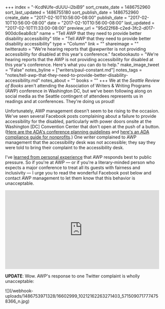 +++
index = "-KcdNUfe-dUUU-i2biB9"
sort_create_date = 1486752960
sort_last_updated = 1486755180
sort_publish_date = 1486752960
create_date = "2017-02-10T10:56:00-08:00"
publish_date = "2017-02-10T10:56:00-08:00"
date = "2017-02-10T10:56:00-08:00"
last_updated = "2017-02-10T11:33:00-08:00"
preview_url = "95d22f68-c2ed-3fc2-d017-900dc6eab8cb"
name = "Tell AWP that they need to provide better disability accessibility"
title = "Tell AWP that they need to provide better disability accessibility"
type = "Column"
link = ""
shareimage = ""
twitterauto = "We're hearing reports that @awpwriter is not providing accessibility for disabled at this year's conference."
facebookauto = "We're hearing reports that the AWP is not providing accessibility for disabled at this year's conference. Here's what you can do to help."
make_image_tweet = "False"
notes_byline = ["writers/paul-constant.md"]
notes_tags = "notes/tell-awp-that-they-need-to-provide-better-disability-accessibility.md"
notes_about = ""
books = ""
+++
We at the *Seattle Review of Books* aren't attending the Association of Writers & Writing Programs (AWP) conference in Washington DC, but we've been following along on social media as the Seattle contingent of attendees represents us in readings and at conferences. They're doing us proud!

Unfortunately, AWP management doesn't seem to be rising to the occasion. We've seen several Facebook posts complaining about a failure to provide accessibility for the disabled, particularly with power doors onsite at the Washington [DC] Convention Center that don't open at the push of a button. ([Here are the ADA's conference planning guidelines](https://adac.wisc.edu/ada-conference-planning-guidelines.htm) and [here's an ADA compliance guide for nonprofits](http://www.cct.org/wp-content/uploads/2015/05/RenewingADACommitment_0211.pdf).) One writer complained to AWP management that the accessibility desk was not accessible; they say they were told to bring their complaint to the accessibility desk. 

I've [learned from personal experience](https://www.mhpbooks.com/i-question-your-commitment-to-books-awp-staff-battle-seattle-tax-law-social-media-response-even-a-reporter/) that AWP responds best to public pressure. So if you're at AWP — or if you're a literary-minded person who expects a major conference to treat all its guests with fairness and inclusivity — I urge you to read the wonderful Facebook post below and contact AWP management to let them know that this behavior is unacceptable.

<iframe src="https://www.facebook.com/plugins/post.php?href=https%3A%2F%2Fwww.facebook.com%2Fqwikswo%2Fposts%2F10212161158083774&width=500" width="500" height="256" style="border:none;overflow:hidden" scrolling="no" frameborder="0" allowTransparency="true"></iframe>

**UPDATE**: Wow. AWP's response to one Twitter complaint is wholly unacceptable:

<p class="image">![](/webhook-uploads/1486753971328/16602999_10212162263271403_5715090717774758366_n.jpg)</p>